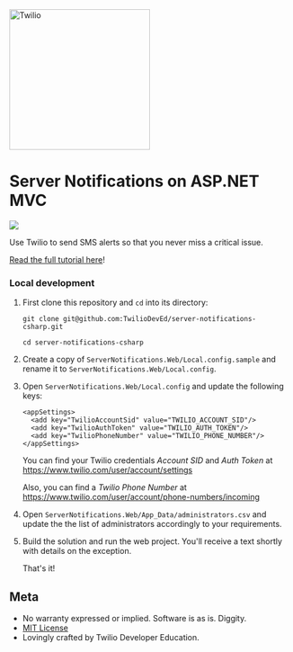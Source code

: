 <a href="https://www.twilio.com">
  <img src="https://static0.twilio.com/marketing/bundles/marketing/img/logos/wordmark-red.svg" alt="Twilio" width="250" />
</a>

# Server Notifications on ASP.NET MVC

![](https://github.com/TwilioDevEd/server-notifications-csharp/workflows/NetFx/badge.svg)

Use Twilio to send SMS alerts so that you never miss a critical issue.

[Read the full tutorial here](https://www.twilio.com/docs/tutorials/walkthrough/server-notifications/csharp/mvc)!

### Local development

1. First clone this repository and `cd` into its directory:
   ```
   git clone git@github.com:TwilioDevEd/server-notifications-csharp.git

   cd server-notifications-csharp
   ```

1. Create a copy of `ServerNotifications.Web/Local.config.sample` and rename it to
   `ServerNotifications.Web/Local.config`.

1. Open `ServerNotifications.Web/Local.config` and update the following keys:
   ```
   <appSettings>
     <add key="TwilioAccountSid" value="TWILIO_ACCOUNT_SID"/>
     <add key="TwilioAuthToken" value="TWILIO_AUTH_TOKEN"/>
     <add key="TwilioPhoneNumber" value="TWILIO_PHONE_NUMBER"/>
   </appSettings>
   ```

   You can find your Twilio credentials _Account SID_ and _Auth Token_ at
   https://www.twilio.com/user/account/settings

   Also, you can find a _Twilio Phone Number_ at
   https://www.twilio.com/user/account/phone-numbers/incoming

1. Open `ServerNotifications.Web/App_Data/administrators.csv` and update the the
   list of administrators accordingly to your requirements.

1. Build the solution and run the web project. You'll receive a text shortly with details on the exception.

   That's it!


## Meta

* No warranty expressed or implied. Software is as is. Diggity.
* [MIT License](LICENSE)
* Lovingly crafted by Twilio Developer Education.